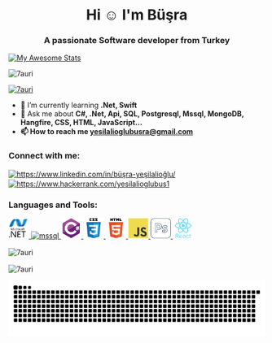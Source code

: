 

  
<h1 align="center">Hi ☺️  I'm Büşra</h1>
<h3 align="center">A passionate Software developer from Turkey</h3>


 [![My Awesome Stats](https://awesome-github-stats.azurewebsites.net/user-stats/7Auri?cardType=github&theme=tokyonight&Ring=1A19FF)](https://git.io/awesome-stats-card)

<p align="left"> <img src="https://komarev.com/ghpvc/?username=7auri&label=Profile%20views&color=0e75b6&style=flat-square" alt="7auri" /> </p>

<p align="left"> <a href="https://github.com/ryo-ma/github-profile-trophy"><img src="https://github-profile-trophy.vercel.app/?username=7auri" alt="7auri" /></a> </p>



- 🌱 I’m currently learning **.Net, Swift**
- 💬 Ask me about <b>C#, .Net, Api, SQL, Postgresql, Mssql, MongoDB, Hangfire, CSS, HTML, JavaScript… 
- 📫 How to reach me **yesilalioglubusra@gmail.com** </b>

<h3 align="left">Connect with me:</h3>
<p align="left">
<a href="https://linkedin.com/in/https://www.linkedin.com/in/büşra-yeşilalioğlu/" target="blank"><img align="center" src="https://raw.githubusercontent.com/rahuldkjain/github-profile-readme-generator/master/src/images/icons/Social/linked-in-alt.svg" alt="https://www.linkedin.com/in/büşra-yeşilalioğlu/" height="30" width="40" /></a>
<a href="https://www.hackerrank.com/https://www.hackerrank.com/yesilalioglubus1" target="blank"><img align="center" src="https://raw.githubusercontent.com/rahuldkjain/github-profile-readme-generator/master/src/images/icons/Social/hackerrank.svg" alt="https://www.hackerrank.com/yesilalioglubus1" height="30" width="40" /></a>
</p>

<h3 align="left">Languages and Tools:</h3>
<p align="left"><a href="https://dotnet.microsoft.com/" target="_blank" rel="noreferrer"> <img src="https://raw.githubusercontent.com/devicons/devicon/master/icons/dot-net/dot-net-original-wordmark.svg" alt="dotnet" width="40" height="40"/> </a> <a href="https://www.microsoft.com/en-us/sql-server" target="_blank" rel="noreferrer"> <img src="https://www.svgrepo.com/show/303229/microsoft-sql-server-logo.svg" alt="mssql" width="40" height="40"/> </a> <a href="https://www.w3schools.com/cs/" target="_blank" rel="noreferrer"> <img src="https://raw.githubusercontent.com/devicons/devicon/master/icons/csharp/csharp-original.svg" alt="csharp" width="40" height="40"/> </a> <a href="https://www.w3schools.com/css/" target="_blank" rel="noreferrer"> <img src="https://raw.githubusercontent.com/devicons/devicon/master/icons/css3/css3-original-wordmark.svg" alt="css3" width="40" height="40"/> </a> <a href="https://www.w3.org/html/" target="_blank" rel="noreferrer"> <img src="https://raw.githubusercontent.com/devicons/devicon/master/icons/html5/html5-original-wordmark.svg" alt="html5" width="40" height="40"/> </a> <a href="https://developer.mozilla.org/en-US/docs/Web/JavaScript" target="_blank" rel="noreferrer"> <img src="https://raw.githubusercontent.com/devicons/devicon/master/icons/javascript/javascript-original.svg" alt="javascript" width="40" height="40"/> </a> <a href="https://www.photoshop.com/en" target="_blank" rel="noreferrer"> <img src="https://raw.githubusercontent.com/devicons/devicon/master/icons/photoshop/photoshop-line.svg" alt="photoshop" width="40" height="40"/> </a> <a href="https://reactjs.org/" target="_blank" rel="noreferrer"> <img src="https://raw.githubusercontent.com/devicons/devicon/master/icons/react/react-original-wordmark.svg" alt="react" width="40" height="40"/> </a> </p>

<p><img align="center" src="https://github-readme-stats.vercel.app/api/top-langs?username=7auri&show_icons=true&theme=dark&locale=en&layout=compact" alt="7auri" /></p>

<p><img align="center" src="https://github-readme-streak-stats.herokuapp.com/?user=7auri&theme=dark" alt="7auri" /></p>
<div  align="center"> <img src="https://github.com/7Auri/7Auri/blob/output/github-contribution-grid-snake.svg" /></div>
